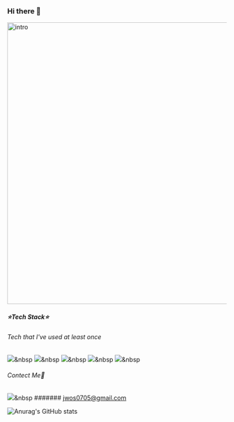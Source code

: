 ### Hi there 👋

<img width="647" alt="intro" src="https://user-images.githubusercontent.com/112843229/227870678-12067076-414a-4357-a028-163e03644e81.png">

##### ⭐️Tech Stack⭐️
###### Tech that I've used at least once
<img src="https://img.shields.io/badge/Python-3766AB?style=flat-square&logo=Python&logoColor=white"/></a>&nbsp 
<img src="https://img.shields.io/badge/C-#A8B9CCstyle=flat-square&logo=C&logoColor=blue"/></a>&nbsp 
<img src="https://img.shields.io/badge/Django-#092E20style=flat-square&logo=Python&logoColor=white"/></a>&nbsp 
<img src="https://img.shields.io/badge/elasticsearch-Elasticsearchstyle=flat-square&logo=Python&logoColor=white"/></a>&nbsp 
<img src="https://img.shields.io/badge/AWS Lambda-#FF9900style=flat-square&logo=Python&logoColor=white"/></a>&nbsp 

###### Contect Me🙏
<a href="링크걸_주소"><img src="https://img.shields.io/badge/쓰고자하는_텍스트-컬러코드?style=flat-square&logo=simpleicons에서_아이콘이름&logoColor=white&link=내링크"/></a>&nbsp
####### jwos0705@gmail.com 

![Anurag's GitHub stats](https://github-readme-stats.vercel.app/api?username=actorjung&show_icons=true&theme=radical)


<!--
**actorjung/actorjung** is a ✨ _special_ ✨ repository because its `README.md` (this file) appears on your GitHub profile.

Here are some ideas to get you started:

- 🔭 I’m currently working on ...
- 🌱 I’m currently learning ...
- 👯 I’m looking to collaborate on ...
- 🤔 I’m looking for help with ...
- 💬 Ask me about ...
- 📫 How to reach me:...
- 😄 Pronouns: ...
- ⚡ Fun fact: ...
-->
